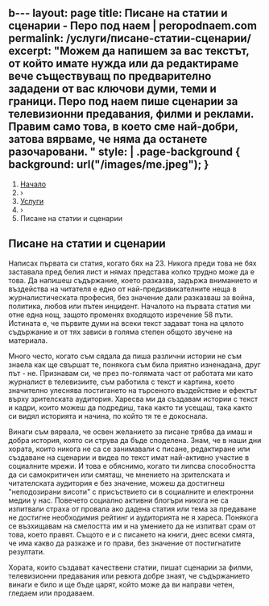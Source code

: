 b---
layout: page
title: Писане на статии и сценарии - Перо под наем | peropodnaem.com 
permalink: /услуги/писане-статии-сценарии/
excerpt: "Можем да напишем за вас текстът, от който имате нужда или да редактираме вече съществуващ по предварително зададени от вас ключови думи, теми и граници. Перо под наем пише сценарии за телевизионни предавания, филми и реклами. Правим само това, в което сме най-добри, затова вярваме, че няма да останете разочаровани. "
style: |
    .page-background {
        background: url("/images/me.jpeg");
    }
---

<div class="breadcrumbs-holder">
    <ol itemscope itemtype="https://schema.org/BreadcrumbList" class="breadcrumbs">
    <li>
        <a href="https://peropodnaem.com">
            <span>Начало</span></a>
    </li>
    <li classs="bcrumb-spearator"> › </li>
    <li itemprop="itemListElement" itemscope
        itemtype="https://schema.org/ListItem">
        <a itemscope itemtype="https://schema.org/Service"
        itemprop="item" href="https://peropodnaem.com/услуги/">
            <span itemprop="name">Услуги</span></a>
    <meta itemprop="position" content="1"></li>
    <li classs="bcrumb-spearator"> › </li>
    <li itemprop="itemListElement" itemscope
        itemtype="https://schema.org/ListItem">
        <a itemscope itemtype="https://schema.org/Service"
        itemprop="item">
            <span itemprop="name">Писане на статии и сценарии </span></a>
        <meta itemprop="position" content="2"></li>
    </ol>
</div>
<div class="clear">


<h2>Писане на статии и сценарии</h2>

<p>Написах първата си статия, когато бях на 23. Никога преди това не бях заставала пред белия лист и нямах представа колко трудно може да е това. Да напишеш съдържание, което разказва, задържа вниманието и въздейства на читателя е едно от най-предизвикателните неща в журналистическата професия, без значение дали разказваш за война, политика, любов или пътен инцидент. Началото на първата статия ми отне една нощ, защото променях входящото изречение 58 пъти. Истината е, че първите думи на всеки текст задават тона на цялото съдържание и от тях зависи в голяма степен общото звучене на материала.</p>

<p>Много често, когато съм сядала да пиша различни истории не съм знаела как ще свършат те, понякога съм била приятно изненадана, друг път - не. Признавам си, че през по-голямата част от работата ми като журналист в телевизиите, съм работила с текст и картина, което значително улеснява постигането на търсеното въздействие и ефектът върху зрителската аудитория. Харесва ми да създавам истории с текст и кадри, които можеш да подредиш, така както ти усещаш, така както си видял историята и начина, по който тя те е докоснала.</p>

<p>Винаги съм вярвала, че освен желанието за писане трябва да имаш и добра история, която си струва да бъде споделена. Знам, че в наши дни хората, които никога не са се занимавали с писане, редактиране или създаване на сценарии и видеа по текст имат най-активно участие в социалните мрежи. И това е обяснимо, когато ти липсва способността да си самокритичен или смяташ, че мнението на зрителската и читателската аудитория е без значение, можеш да достигнеш "неподозирани висоти" с присъствието си в социалните и електронни медии у нас.  Повечето социално активни блогъри никога не са изпитвали страха от провала ако дадена статия или тема за предаване не достигне необходимия рейтинг и аудиторията не я хареса. Понякога се възхищавам на смелостта им и на умението да не изпитват срам от това, което правят. Същото е и с писането на книги, днес всеки смята, че има какво да разкаже и го прави, без значение от постигнатите резултати.</p>

<p>Хората, които създават качествени статии, пишат сценарии за филми, телевизионни предавания или ревюта добре знаят, че съдържанието винаги е било и ще бъде царят, който може да ви направи четен, гледаем или продаваем.</p>

